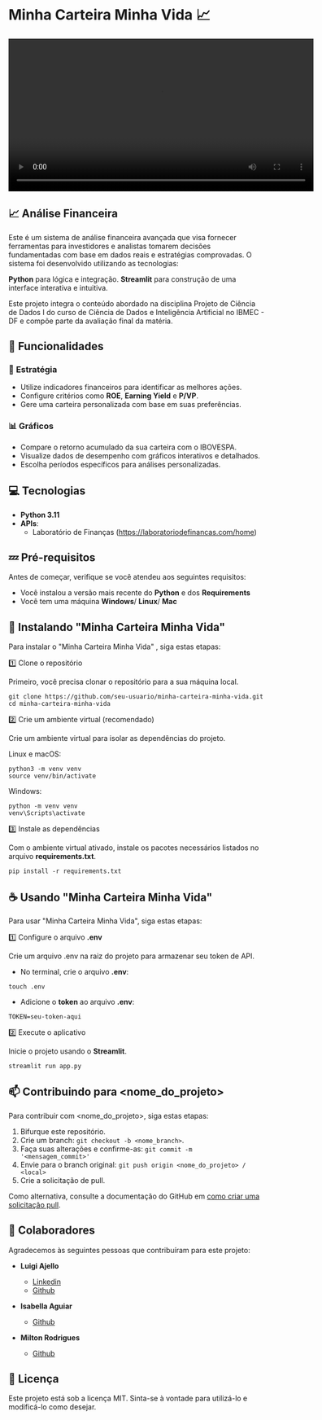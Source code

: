 # Minha Carteira Minha Vida 📈

<video controls width="600">
  <source src="Design sem nome.mp4" type="video/mp4">
  Seu navegador não suporta a reprodução de vídeos.
</video>

## 📈  Análise Financeira 
Este é um sistema de análise financeira avançada que visa fornecer ferramentas para investidores e analistas tomarem decisões fundamentadas com base em dados reais e estratégias comprovadas. O sistema foi desenvolvido utilizando as tecnologias:

**Python** para lógica e integração.
**Streamlit** para construção de uma interface interativa e intuitiva.

Este projeto integra o conteúdo abordado na disciplina Projeto de Ciência de Dados I do curso de Ciência de Dados e Inteligência Artificial no IBMEC - DF e compõe parte da avaliação final da matéria.

## 🚀 Funcionalidades

### 🧩 **Estratégia**
- Utilize indicadores financeiros para identificar as melhores ações.
- Configure critérios como **ROE**, **Earning Yield** e **P/VP**.
- Gere uma carteira personalizada com base em suas preferências.

### 📊 **Gráficos**
- Compare o retorno acumulado da sua carteira com o IBOVESPA.
- Visualize dados de desempenho com gráficos interativos e detalhados.
- Escolha períodos específicos para análises personalizadas.
## 💻 Tecnologias
- **Python 3.11** 
- **APIs**:
  - Laboratório de Finanças (https://laboratoriodefinancas.com/home)
  

## 💤 Pré-requisitos

Antes de começar, verifique se você atendeu aos seguintes requisitos:

- Você instalou a versão mais recente do **Python** e dos **Requirements**
- Você tem uma máquina **Windows**/  **Linux**/  **Mac**


## 🚀 Instalando "Minha Carteira Minha Vida"

Para instalar o "Minha Carteira Minha Vida" , siga estas etapas:

1️⃣ Clone o repositório

Primeiro, você precisa clonar o repositório para a sua máquina local.

```
git clone https://github.com/seu-usuario/minha-carteira-minha-vida.git
cd minha-carteira-minha-vida
```
2️⃣ Crie um ambiente virtual (recomendado)

Crie um ambiente virtual para isolar as dependências do projeto.

Linux e macOS:

```
python3 -m venv venv
source venv/bin/activate
```

Windows:

```
python -m venv venv
venv\Scripts\activate
```
3️⃣ Instale as dependências

Com o ambiente virtual ativado, instale os pacotes necessários listados no arquivo **requirements.txt**.

```
pip install -r requirements.txt
```


## ☕ Usando "Minha Carteira Minha Vida"


Para usar "Minha Carteira Minha Vida", siga estas etapas:

1️⃣ Configure o arquivo **.env**

Crie um arquivo .env na raiz do projeto para armazenar seu token de API.

- No terminal, crie o arquivo **.env**:
```
touch .env
```
- Adicione o **token** ao arquivo **.env**:
```
TOKEN=seu-token-aqui
```

2️⃣ Execute o aplicativo

Inicie o projeto usando o **Streamlit**.

```
streamlit run app.py
```

## 📫 Contribuindo para <nome_do_projeto>

Para contribuir com <nome_do_projeto>, siga estas etapas:

1. Bifurque este repositório.
2. Crie um branch: `git checkout -b <nome_branch>`.
3. Faça suas alterações e confirme-as: `git commit -m '<mensagem_commit>'`
4. Envie para o branch original: `git push origin <nome_do_projeto> / <local>`
5. Crie a solicitação de pull.

Como alternativa, consulte a documentação do GitHub em [como criar uma solicitação pull](https://help.github.com/en/github/collaborating-with-issues-and-pull-requests/creating-a-pull-request).

## 🤝 Colaboradores

Agradecemos às seguintes pessoas que contribuíram para este projeto:


- **Luigi Ajello**
    - [Linkedin](www.linkedin.com/in/luigi-pedroso-ajello-346934278)
   -  [Github](https://github.com/LuigiAjello)

- **Isabella Aguiar**
    - [Github](https://github.com/isabellaaguiarr)

- **Milton Rodrigues**
     - [Github](https://github.com/Milton2330) 



## 📝 Licença
Este projeto está sob a licença MIT. Sinta-se à vontade para utilizá-lo e modificá-lo como desejar. 
